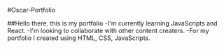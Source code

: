 #Oscar-Portfolio

##Hello there. this is my portfolio 
-I'm currently learning JavaScripts and React.
-I'm looking to collaborate with other content creaters.
-For my portfolio I created using HTML, CSS, JavaScripts.
